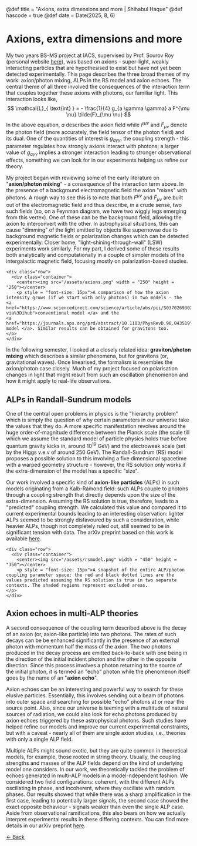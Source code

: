 @def title = "Axions, extra dimensions and more | Shihabul Haque"
@def hascode = true
@def date = Date(2025, 8, 6)

# Axions, extra dimensions and more
My two years BS-MS project at IACS, supervised by Prof. Sourov Roy (personal website [here](https://www.iacs.res.in/athusers/index.php?navid=0&userid=IACS0070)), was based
on axions - super-light, weakly interacting particles that are hypothesised to exist but have not yet been detected experimentally. This page describes the three broad themes of my work: axion/photon mixing, ALPs in the RS model and axion echoes. The central theme of all three involved the consequences of the interaction term that couples together these axions with photons, our familiar light. This interaction looks like,
$$ 
\mathcal{L}_{ \text{int} } = - \frac{1}{4} g_{a \gamma \gamma} a F^{\mu \nu} \tilde{F}_{\mu \nu} 
$$
In the above equation, $a$ describes the axion field while $F^{\mu \nu}$ and $\tilde{F}_{\mu \nu}$ denote the photon field (more accurately, the field tensor of the photon
field) and its dual. One of the quantities of interest is $g_{a\gamma\gamma}$, the coupling strength - this parameter regulates how strongly axions interact with photons; a larger value of $g_{a\gamma\gamma}$ implies a stronger interaction leading to stronger observational effects, something we can look for in our experiments helping us refine our theory.

My project began with reviewing some of the early literature on "**axion/photon mixing**" - a consequence of the interaction term above. In the presence of a background electromagnetic field the axion "mixes" with photons. A rough way to see this is to note that both $F^{\mu\nu}$ and $\tilde{F}_{\mu\nu}$ are built out of the electromagnetic field and thus describe, in a crude sense, two such fields (so, on a Feynman diagram, we have two wiggly legs emerging from this vertex). One of these can be the background field, allowing the axion to interconvert with the other. In astrophysical situations, this can cause "dimming" of the light emitted by objects like supernovae due to background magnetic fields or polarization changes which can be detected experimentally. Closer home, "light-shining-through-wall" (LSW) experiments work similarly. For my part, I derived some of these results both analytically and computationally in a couple of simpler models of the intergalactic magnetic field, focusing mostly on polarization-based studies. 
~~~
<div class="row">
  <div class="container">
    <center><img src="/assets/axions.png" width = "250" height = "250"></center>
    <p style = "font-size: 15px">A comparison of how the axion intensity grows (if we start with only photons) in two models - the
<a href="https://www.sciencedirect.com/science/article/abs/pii/S0370269302024486?via%3Dihub">conventional model </a> and the
<a href="https://journals.aps.org/prd/abstract/10.1103/PhysRevD.96.043519">helical model </a>. Similar results can be obtained for gravitons too. 
</p>
</div>
~~~
In the following semester, I looked at a closely related idea: **graviton/photon mixing** which describes a similar phenomena, but for gravitons (or, gravitational waves). Once
linearised, the formalism is resembles the axion/photon case closely. Much of my project focused on polarisation changes in light that might result from such an oscillation 
phenomenon and how it might apply to real-life observations.
## ALPs in Randall-Sundrum models
One of the central open problems in physics is the "hierarchy problem" which is simply the question of why certain parameters in our universe take the values that they do. A more specific manifestation revolves around the huge order-of-magnitude difference between the Planck scale (the scale till which we assume the standard model of particle physics holds true before quantum gravity kicks in, around $10^{19}$ GeV) and the electroweak scale (set by the Higgs v.e.v of around $250$ GeV). The Randall-Sundrum (RS) model proposes a possible solution to this involving a five dimensional spacetime with a warped geometry structure - however, the RS solution only works if the extra-dimension of the model has a specific "size". 

Our work involved a specific kind of **axion-like particles** (ALPs) in such models originating from a Kalb-Ramond field: such ALPs couple to photons through a coupling strength that directly depends upon the size of the extra-dimension. Assuming the RS solution is true, therefore, leads to a "predicted" coupling strength. We calculated this value and compared it to current experimental bounds leading to an interesting observation: lighter ALPs seemed to be strongly disfavoured by such a consideration, while heavier ALPs, though not completely ruled out, still seemed to be in significant tension with data. The arXiv preprint based on this work is available [here](https://arxiv.org/abs/2411.08396).
~~~
<div class="row">
  <div class="container">
    <center><img src="/assets/rsmodel.png" width = "450" height = "350"></center>
    <p style = "font-size: 15px">A snapshot of the entire ALP/photon coupling parameter space: the red and black dotted lines are the values predicted assuming the RS solution is true in two separate contexts. The shaded regions represent excluded areas.
</p>
</div>
~~~
## Axion echoes in multi-ALP theories
A second consequence of the coupling term described above is the decay of an axion (or, axion-like particle) into two photons. The rates of such decays can be be enhanced 
significantly in the presence of an external photon with momentum half the mass of the axion. The two photons produced in the decay process are emitted back-to-back with one
being in the direction of the initial incident photon and the other in the opposite direction. Since this process involves a photon returning to the source of the initial photon, it is termed an "echo" photon while the phenomenon itself goes by the name of an "**axion echo**". 

Axion echoes can be an interesting and powerful way to search for these elusive particles. Essentially, this involves sending out a beam of photons into outer space and searching for possible "echo" photons at or near the source point. Also, since our universe is teeming with a multitude of natural sources of radiation, we could also look for echo photons produced by axion echoes triggered by these astrophysical photons. Such studies have helped refine our models and improve our current experimental constraints, but with a caveat - nearly all of them are single axion studies, i.e., theories with only a single ALP field.

Multiple ALPs might sound exotic, but they are quite common in theoretical models, for example, those rooted in string theory. Usually, the coupling strengths and masses of the
ALP fields depend on the kind of underlying model one considers. In our work, we theoretically tackled the problem of echoes generated in multi-ALP models in a model-ndependent
fashion. We considered two field configurations: coherent, with the different ALPs oscillating in phase, and incoherent, where they oscillate with random phases. Our results showed that while there was a sharp amplification in the first case, leading to potentially larger signals, the second case showed the exact opposite behaviour - signals weaker than even the single ALP case. Aside from observational ramifications, this also bears on how we actually interpret experimental results in these differing contexts. You can find more details in our arXiv preprint [here](https://arxiv.org/abs/2507.16555). 

[← Back](/menu1/)
